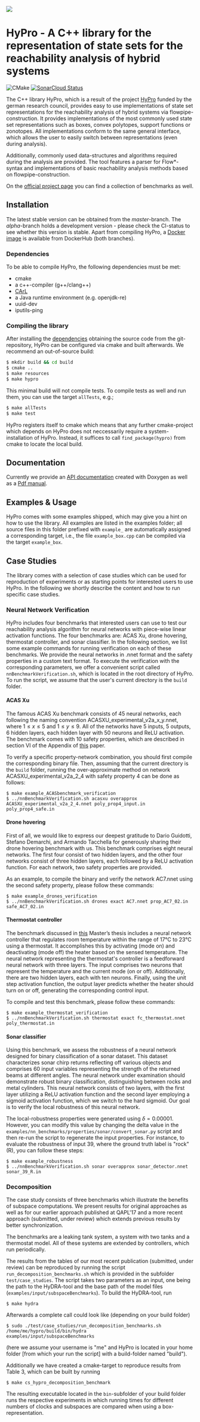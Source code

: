 ![](doc/hypro_Logo.png)

# HyPro - A C++ library for the representation of state sets for the reachability analysis of hybrid systems

![CMake](https://github.com/hypro/hypro/workflows/CMake/badge.svg) [![SonarCloud Status](https://sonarcloud.io/api/project_badges/measure?project=hypro&metric=alert_status)](https://sonarcloud.io/dashboard?id=hypro)
<!---master: [![Build Status](https://travis-ci.com/hypro/hypro.svg?branch=master)](https://travis-ci.com/hypro/hypro)
alpha:  [![Build Status](https://travis-ci.com/hypro/hypro.svg?branch=alpha)](https://travis-ci.com/hypro/hypro)-->

The C++ library HyPro, which is a result of the project [HyPro](https://ths.rwth-aachen.de/research/projects/hypro/) funded by the german research council, provides easy to use implementations of state set representations for the reachability analysis of hybrid systems via flowpipe-construction. It provides implementations of the most commonly used state set representations such as boxes, convex polytopes, support functions or zonotopes. All implementations conform to the same general interface, which allows the user to easily switch between representations (even during analysis).

Additionally, commonly used data-structures and algorithms required during the analysis are provided.
The tool features a parser for Flow*-syntax and implementations of basic reachability analysis methods based on flowpipe-construction.

On the [official project page](https://ths.rwth-aachen.de/research/projects/hypro/) you can find a collection of benchmarks as well.

## Installation

The latest stable version can be obtained from the *master*-branch. The *alpha*-branch holds a development version - please check the CI-status to see whether this version is stable. Apart from compiling HyPro, a [Docker image](https://hub.docker.com/r/hypro/hypro/) is available from DockerHub (both branches).

### <a name="dependencies"></a> Dependencies

To be able to compile HyPro, the following dependencies must be met:
* cmake
* a c++-compiler (g++/clang++)
* [CArL](https://github.com/smtrat/carl)  
* a Java runtime environment (e.g. openjdk-re)
* uuid-dev
* iputils-ping

### Compiling the library

After installing the [dependencies](#dependencies) obtaining the source code from the git-repository, HyPro can be configured via cmake and built afterwards. We recommend an out-of-source build:

```bash
$ mkdir build && cd build
$ cmake ..
$ make resources
$ make hypro
```
This minimal build will not compile tests. To compile tests as well and run them, you can use the target `allTests`, e.g.;

```bash
$ make allTests
$ make test
```

HyPro registers itself to cmake which means that any further cmake-project which depends on HyPro does not neccessarily require a system-installation of HyPro. Instead, it suffices to call `find_package(hypro)` from cmake to locate the local build.

## Documentation

Currently we provide an <a href="https://hypro.github.io/hypro/html/index.html" target="_blank">API documentation</a>
created with Doxygen as well as
a [Pdf manual](https://ths.rwth-aachen.de/wp-content/uploads/sites/4/research/HyPro/manual.pdf).

## Examples & Usage

HyPro comes with some examples shipped, which may give you a hint on how to use the library. All examples are listed in
the examples folder; all source files in this folder prefixed with `example_` are automatically assigned a corresponding
target, i.e., the file `example_box.cpp` can be compiled via the target `example_box`.

## Case Studies

The library comes with a selection of case studies which can be used for reproduction of experiments or as starting
points for interested users to use HyPro. In the following we shortly describe the content and how to run specific case
studies.

### Neural Network Verification

HyPro includes four benchmarks that interested users can use to test our reachability analysis algorithm for neural networks with piece-wise linear activation functions. The four benchmarks are: ACAS Xu, drone hovering, thermostat controller, and sonar classifier. In the following section, we list some example commands for running verification on each of these benchmarks. We provide the neural networks in .nnet format and the safety properties in a custom text format. To execute the verification with the corresponding parameters, we offer a convenient script called `nnBenchmarkVerification.sh`, which is located in the root directory of HyPro. To run the script, we assume that the user's current directory is the `build` folder.

#### ACAS Xu

The famous ACAS Xu benchmark consists of 45 neural networks, each following the naming convention ACASXU_experimental_v2a_x_y.nnet, where $1 \leq x \leq 5$ and $1 \leq y \leq 9$. All of the networks have 5 inputs, 5 outputs, 6 hidden layers, each hidden layer with 50 neurons and ReLU activation. The benchmark comes with 10 safety properties, which are described in section VI of the Appendix of [this](https://arxiv.org/pdf/1702.01135.pdf) paper.

To verify a specific property-network combination, you should first compile the corresponding binary file. Then, assuming that the current directory is the `build` folder, running the over-approximate method on network ACASXU_experimental_v2a_2_4 with safety property 4 can be done as follows:

```shell
$ make example_ACASbenchmark_verification
$ ../nnBenchmarkVerification.sh acasxu overapprox ACASXU_experimental_v2a_2_4.nnet poly_prop4_input.in poly_prop4_safe.in
```

#### Drone hovering

First of all, we would like to express our deepest gratitude to Dario Guidotti, Stefano Demarchi, and Armando Tacchella for generously sharing their drone hovering benchmark with us. This benchmark comprises eight neural networks. The first four consist of two hidden layers, and the other four networks consist of three hidden layers, each followed by a ReLU activation function. For each network, two safety properties are provided. 

As an example, to compile the binary and verify the network AC7.nnet using the second safety property, please follow these commands:

```shell
$ make example_drones_verification
$ ../nnBenchmarkVerification.sh drones exact AC7.nnet prop_AC7_02.in safe_AC7_02.in
```

#### Thermostat controller

The benchmark discussed in [this](https://ths.rwth-aachen.de/wp-content/uploads/sites/4/master_thesis_jiang.pdf) Master’s thesis includes a neural network controller that regulates room temperature within the range of 17°C to 23°C using a thermostat. It accomplishes this by activating (mode on) and deactivating (mode off) the heater based on the sensed temperature. The neural network representing the thermostat's controller is a feedforward neural network with three layers. The input comprises two neurons that represent the temperature and the current mode (on or off). Additionally, there are two hidden layers, each with ten neurons. Finally, using the unit step activation function, the output layer predicts whether the heater should turn on or off, generating the corresponding control input.

To compile and test this benchmark, please follow these commands:

```shell
$ make example_thermostat_verification
$ ../nnBenchmarkVerification.sh thermostat exact fc_thermostat.nnet poly_thermostat.in
```

#### Sonar classifier

Using this benchmark, we assess the robustness of a neural network designed for binary classification of a sonar dataset. This dataset characterizes sonar chirp returns reflecting off various objects and comprises 60 input variables representing the strength of the returned beams at different angles. The neural network under examination should demonstrate robust binary classification, distinguishing between rocks and metal cylinders. This neural network consists of two layers, with the first layer utilizing a ReLU activation function and the second layer employing a sigmoid activation function, which we switch to the hard sigmoid. Our goal is to verify the local robustness of this neural network.

The local-robustness properties were generated using $\delta = 0.00001$. However, you can modify this value by changing the delta value in the `examples/nn_benchmarks/properties/sonar/convert_sonar.py` script and then re-run the script to regenerate the input properties. For instance, to evaluate the robustness of input 39, where the ground truth label is "rock" (R), you can follow these steps:

```shell
$ make example_robustness
$ ../nnBenchmarkVerification.sh sonar overapprox sonar_detector.nnet sonar_39_R.in
```

### Decomposition

The case study consists of three benchmarks which illustrate the benefits of subspace computations. We present results
for original approaches as well as for our earlier approach published at QAPL'17 and a more recent approach
(submitted, under review) which extends previous results by better synchronization.

The benchmarks are a leaking tank system, a system with two tanks and a thermostat model. All of these systems are
extended by controllers, which run periodically.

The results from the tables of our most recent publication (submitted, under review) can be reproduced by running the
script
`run_decomposition_benchmarks.sh` which is provided in the subfolder `test/case_studies`. The script takes two
parameters as an input, one being the path to the HyDRA-tool and the base path of the model files
(`examples/input/subspaceBenchmarks`). To build the HyDRA-tool, run

```shell
$ make hydra
```

Afterwards a complete call could look like (depending on your build folder)

```shell
$ sudo ./test/case_studies/run_decomposition_benchmarks.sh /home/me/hypro/build/bin/hydra 
examples/input/subspaceBenchmarks
```

(here we assume your username is "me" and HyPro is located in your home folder [from which your run the script] with a
build-folder named "build").

Additionally we have created a cmake-target to reproduce results from Table 3, which can be built by running

```shell
$ make cs_hypro_decomposition_benchmark
```

The resulting executable located in the `bin`-subfolder of your build folder runs the respective experiments in which
running times for different numbers of clocks and subspaces are compared when using a box-representation. 


